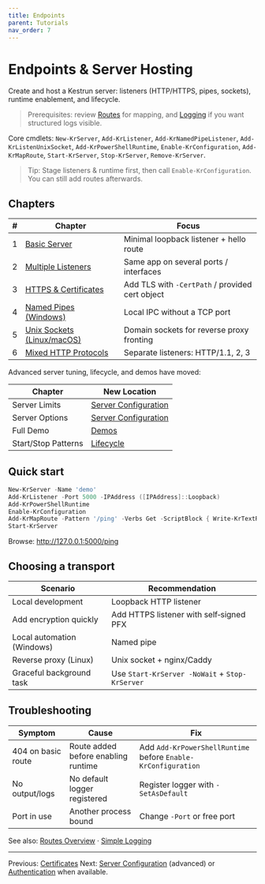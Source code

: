 ```yaml
---
title: Endpoints
parent: Tutorials
nav_order: 7
---
```


# Endpoints & Server Hosting

Create and host a Kestrun server: listeners (HTTP/HTTPS, pipes, sockets), runtime enablement, and lifecycle.

> Prerequisites: review [Routes](../2.routes/index) for mapping, and [Logging](../5.logging/1.Simple-Logging) if you want structured logs visible.

Core cmdlets:
`New-KrServer`, `Add-KrListener`, `Add-KrNamedPipeListener`, `Add-KrListenUnixSocket`,
`Add-KrPowerShellRuntime`, `Enable-KrConfiguration`, `Add-KrMapRoute`, `Start-KrServer`,
`Stop-KrServer`, `Remove-KrServer`.

> Tip: Stage listeners & runtime first, then call `Enable-KrConfiguration`. You can still add routes afterwards.

## Chapters

| #   | Chapter                                         | Focus                                           |
| --- | ----------------------------------------------- | ----------------------------------------------- |
| 1   | [Basic Server](./1.Basic-Server)                | Minimal loopback listener + hello route         |
| 2   | [Multiple Listeners](./2.Multiple-Listeners)    | Same app on several ports / interfaces          |
| 3   | [HTTPS & Certificates](./3.Https)               | Add TLS with `-CertPath` / provided cert object |
| 4   | [Named Pipes (Windows)](./4.Named-Pipes)        | Local IPC without a TCP port                    |
| 5   | [Unix Sockets (Linux/macOS)](./5.Unix-Sockets)  | Domain sockets for reverse proxy fronting       |
| 6   | [Mixed HTTP Protocols](./6.Mixed-HttpProtocols) | Separate listeners: HTTP/1.1, 2, 3              |

Advanced server tuning, lifecycle, and demos have moved:

| Chapter             | New Location                                                        |
| ------------------- | ------------------------------------------------------------------- |
| Server Limits       | [Server Configuration](../13.server-configuration/1.Server-Limits)  |
| Server Options      | [Server Configuration](../13.server-configuration/2.Server-Options) |
| Full Demo           | [Demos](../15.demos/index)                                          |
| Start/Stop Patterns | [Lifecycle](../14.lifecycle/1.Start-Stop)                           |

## Quick start

```powershell
New-KrServer -Name 'demo'
Add-KrListener -Port 5000 -IPAddress ([IPAddress]::Loopback)
Add-KrPowerShellRuntime
Enable-KrConfiguration
Add-KrMapRoute -Pattern '/ping' -Verbs Get -ScriptBlock { Write-KrTextResponse 'pong' }
Start-KrServer
```

Browse: <http://127.0.0.1:5000/ping>

## Choosing a transport

| Scenario                   | Recommendation                                 |
| -------------------------- | ---------------------------------------------- |
| Local development          | Loopback HTTP listener                         |
| Add encryption quickly     | Add HTTPS listener with self‑signed PFX        |
| Local automation (Windows) | Named pipe                                     |
| Reverse proxy (Linux)      | Unix socket + nginx/Caddy                      |
| Graceful background task   | Use `Start-KrServer -NoWait` + `Stop-KrServer` |

## Troubleshooting

| Symptom            | Cause                               | Fix                                                           |
| ------------------ | ----------------------------------- | ------------------------------------------------------------- |
| 404 on basic route | Route added before enabling runtime | Add `Add-KrPowerShellRuntime` before `Enable-KrConfiguration` |
| No output/logs     | No default logger registered        | Register logger with `-SetAsDefault`                          |
| Port in use        | Another process bound               | Change `-Port` or free port                                   |

See also: [Routes Overview](../2.routes/index) · [Simple Logging](../5.logging/1.Simple-Logging)

---

Previous: [Certificates](../6.certificates/index)
Next: [Server Configuration](../13.server-configuration/index) (advanced) or [Authentication](../8.authentication/index) when available.

